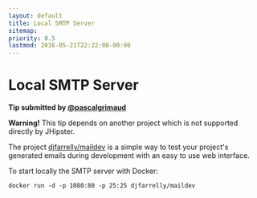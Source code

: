 ```yaml
---
layout: default
title: Local SMTP Server
sitemap:
priority: 0.5
lastmod: 2016-05-21T22:22:00-00:00
---
```


# Local SMTP Server

__Tip submitted by [@pascalgrimaud](https://github.com/pascalgrimaud)__

**Warning!** This tip depends on another project which is not supported directly by JHipster.

The project [djfarrelly/maildev](https://github.com/djfarrelly/MailDev) is a simple way to test your project's generated emails during development with an easy to use web interface.

To start locally the SMTP server with Docker:

```
docker run -d -p 1080:80 -p 25:25 djfarrelly/maildev
```
